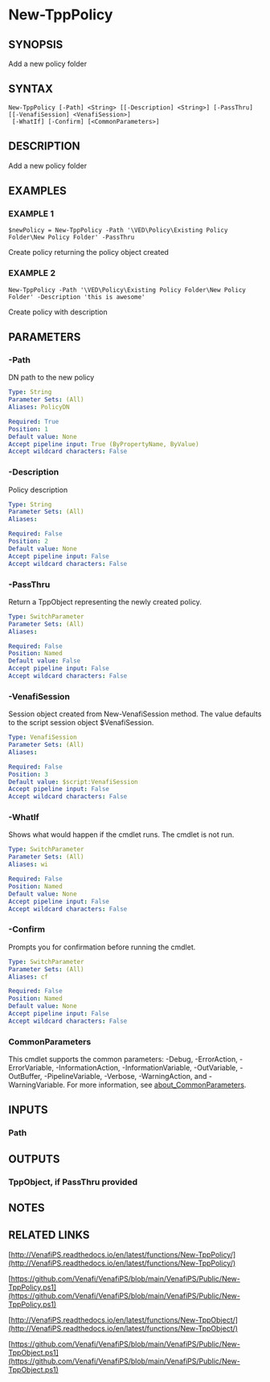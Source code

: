 # New-TppPolicy

## SYNOPSIS
Add a new policy folder

## SYNTAX

```
New-TppPolicy [-Path] <String> [[-Description] <String>] [-PassThru] [[-VenafiSession] <VenafiSession>]
 [-WhatIf] [-Confirm] [<CommonParameters>]
```

## DESCRIPTION
Add a new policy folder

## EXAMPLES

### EXAMPLE 1
```
$newPolicy = New-TppPolicy -Path '\VED\Policy\Existing Policy Folder\New Policy Folder' -PassThru
```

Create policy returning the policy object created

### EXAMPLE 2
```
New-TppPolicy -Path '\VED\Policy\Existing Policy Folder\New Policy Folder' -Description 'this is awesome'
```

Create policy with description

## PARAMETERS

### -Path
DN path to the new policy

```yaml
Type: String
Parameter Sets: (All)
Aliases: PolicyDN

Required: True
Position: 1
Default value: None
Accept pipeline input: True (ByPropertyName, ByValue)
Accept wildcard characters: False
```

### -Description
Policy description

```yaml
Type: String
Parameter Sets: (All)
Aliases:

Required: False
Position: 2
Default value: None
Accept pipeline input: False
Accept wildcard characters: False
```

### -PassThru
Return a TppObject representing the newly created policy.

```yaml
Type: SwitchParameter
Parameter Sets: (All)
Aliases:

Required: False
Position: Named
Default value: False
Accept pipeline input: False
Accept wildcard characters: False
```

### -VenafiSession
Session object created from New-VenafiSession method. 
The value defaults to the script session object $VenafiSession.

```yaml
Type: VenafiSession
Parameter Sets: (All)
Aliases:

Required: False
Position: 3
Default value: $script:VenafiSession
Accept pipeline input: False
Accept wildcard characters: False
```

### -WhatIf
Shows what would happen if the cmdlet runs.
The cmdlet is not run.

```yaml
Type: SwitchParameter
Parameter Sets: (All)
Aliases: wi

Required: False
Position: Named
Default value: None
Accept pipeline input: False
Accept wildcard characters: False
```

### -Confirm
Prompts you for confirmation before running the cmdlet.

```yaml
Type: SwitchParameter
Parameter Sets: (All)
Aliases: cf

Required: False
Position: Named
Default value: None
Accept pipeline input: False
Accept wildcard characters: False
```

### CommonParameters
This cmdlet supports the common parameters: -Debug, -ErrorAction, -ErrorVariable, -InformationAction, -InformationVariable, -OutVariable, -OutBuffer, -PipelineVariable, -Verbose, -WarningAction, and -WarningVariable. For more information, see [about_CommonParameters](http://go.microsoft.com/fwlink/?LinkID=113216).

## INPUTS

### Path
## OUTPUTS

### TppObject, if PassThru provided
## NOTES

## RELATED LINKS

[http://VenafiPS.readthedocs.io/en/latest/functions/New-TppPolicy/](http://VenafiPS.readthedocs.io/en/latest/functions/New-TppPolicy/)

[https://github.com/Venafi/VenafiPS/blob/main/VenafiPS/Public/New-TppPolicy.ps1](https://github.com/Venafi/VenafiPS/blob/main/VenafiPS/Public/New-TppPolicy.ps1)

[http://VenafiPS.readthedocs.io/en/latest/functions/New-TppObject/](http://VenafiPS.readthedocs.io/en/latest/functions/New-TppObject/)

[https://github.com/Venafi/VenafiPS/blob/main/VenafiPS/Public/New-TppObject.ps1](https://github.com/Venafi/VenafiPS/blob/main/VenafiPS/Public/New-TppObject.ps1)

